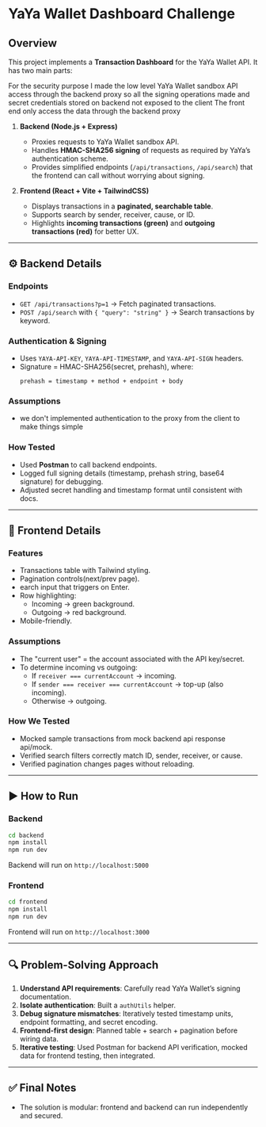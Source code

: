# YaYa Wallet Dashboard Challenge

## Overview
This project implements a **Transaction Dashboard** for the YaYa Wallet API. It has two main parts:

For the security purpose I made the low level YaYa Wallet sandbox API access through the backend proxy
so all the signing operations made and secret credentials stored on backend not exposed to the client
The front end only access the data through the backend proxy

1. **Backend (Node.js + Express)**
   - Proxies requests to YaYa Wallet sandbox API.
   - Handles **HMAC-SHA256 signing** of requests as required by YaYa’s authentication scheme.
   - Provides simplified endpoints (`/api/transactions`, `/api/search`) that the frontend can call without worrying about signing.

2. **Frontend (React + Vite + TailwindCSS)**
   - Displays transactions in a **paginated, searchable table**.
   - Supports search by sender, receiver, cause, or ID.
   - Highlights **incoming transactions (green)** and **outgoing transactions (red)** for better UX.

---

## ⚙️ Backend Details

### Endpoints
- `GET /api/transactions?p=1` → Fetch paginated transactions.
- `POST /api/search` with `{ "query": "string" }` → Search transactions by keyword.

### Authentication & Signing
- Uses `YAYA-API-KEY`, `YAYA-API-TIMESTAMP`, and `YAYA-API-SIGN` headers.
- Signature = HMAC-SHA256(secret, prehash), where:
  ```
  prehash = timestamp + method + endpoint + body
  ```
### Assumptions
- we don't implemented authentication to the proxy from the client to make things simple

### How Tested
- Used **Postman** to call backend endpoints.
- Logged full signing details (timestamp, prehash string, base64 signature) for debugging.
- Adjusted secret handling and timestamp format until consistent with docs.

---

## 🎨 Frontend Details

### Features
- Transactions table with Tailwind styling.
- Pagination controls(next/prev page).
- earch input that triggers on Enter.
- Row highlighting:
  - Incoming → green background.
  - Outgoing → red background.
- Mobile-friendly.

### Assumptions
- The "current user" = the account associated with the API key/secret.
- To determine incoming vs outgoing:
  - If `receiver === currentAccount` → incoming.
  - If `sender === receiver === currentAccount` → top-up (also incoming).
  - Otherwise → outgoing.

### How We Tested
- Mocked sample transactions from mock backend api response   api/mock.
- Verified search filters correctly match ID, sender, receiver, or cause.
- Verified pagination changes pages without reloading.

---

## ▶️ How to Run

### Backend
```bash
cd backend
npm install
npm run dev
```
Backend will run on `http://localhost:5000`

### Frontend
```bash
cd frontend
npm install
npm run dev
```
Frontend will run on `http://localhost:3000`

---

## 🔍 Problem-Solving Approach
1. **Understand API requirements**: Carefully read YaYa Wallet’s signing documentation.
2. **Isolate authentication**: Built a `authUtils` helper.
3. **Debug signature mismatches**: Iteratively tested timestamp units, endpoint formatting, and secret encoding.
4. **Frontend-first design**: Planned table + search + pagination before wiring data.
5. **Iterative testing**: Used Postman for backend API verification, mocked data for frontend testing, then integrated.

---

## ✅ Final Notes
- The solution is modular: frontend and backend can run independently and secured.


